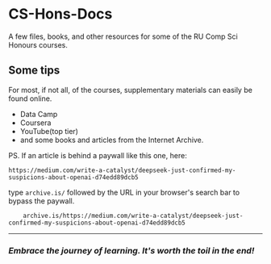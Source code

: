 # CS-Hons-Docs
A few files, books, and other resources for some of the RU Comp Sci Honours courses.


## Some tips

For most, if not all, of the courses, supplementary materials can easily be found online.

- Data Camp
- Coursera
- YouTube(top tier)
- and some books and articles from the Internet Archive.

PS. If an article is behind a paywall like this one, here:

    https://medium.com/write-a-catalyst/deepseek-just-confirmed-my-suspicions-about-openai-d74edd89dcb5

 type `archive.is/` followed by the URL in your browser's search bar to bypass the paywall.

		archive.is/https://medium.com/write-a-catalyst/deepseek-just-confirmed-my-suspicions-about-openai-d74edd89dcb5
_________________________________________________________________________________________________________________________________

### *Embrace the journey of learning. It's worth the toil in the end!*
